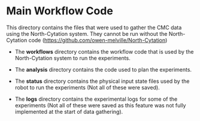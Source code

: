 <h1> Main Workflow Code </h1>

This directory contains the files that were used to gather the CMC data using the North-Cytation system. They cannot be run without the North-Cytation code (https://github.com/owen-melville/North-Cytation)

- The <b>workflows</b> directory contains the workflow code that is used by the North-Cytation system to run the experiments. 

- The <b>analysis</b> directory contains the code used to plan the experiments. 

- The <b>status</b> directory contains the physical input state files used by the robot to run the experiments (Not all of these were saved).

- The <b>logs</b> directory contains the experimental logs for some of the experiments (Not all of these were saved as this feature was not fully implemented at the start of data gathering). 

